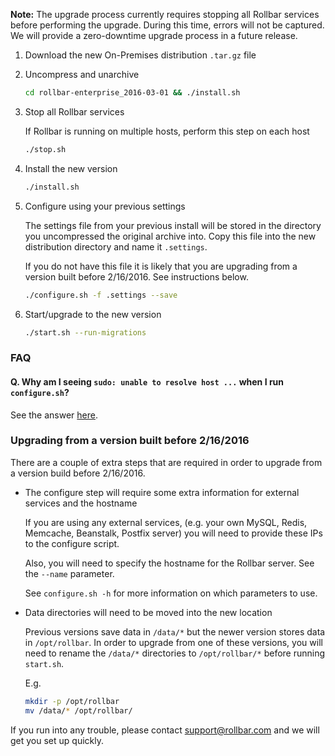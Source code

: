**Note:** The upgrade process currently requires stopping all Rollbar
services before performing the upgrade.  During this time, errors will
not be captured. We will provide a zero-downtime upgrade process in a
future release.

1. Download the new On-Premises distribution `.tar.gz` file
2. Uncompress and unarchive

   ```sh
   cd rollbar-enterprise_2016-03-01 && ./install.sh
   ```
3. Stop all Rollbar services

   If Rollbar is running on multiple hosts, perform this step on each
   host

   ```sh
   ./stop.sh
   ```
4. Install the new version

   ```sh
   ./install.sh
   ```
5. Configure using your previous settings

   The settings file from your previous install will be stored in the
   directory you uncompressed the original archive into. Copy this file
   into the new distribution directory and name it `.settings`.

   If you do not have this file it is likely that you are upgrading from
   a version built before 2/16/2016. See instructions below.

   ```sh
   ./configure.sh -f .settings --save
   ```
6. Start/upgrade to the new version

   ```sh
   ./start.sh --run-migrations
   ```

### FAQ

#### Q. Why am I seeing `sudo: unable to resolve host ...` when I run `configure.sh`?

See the answer
[here](https://github.com/rollbar/docs/blob/master/on-premises/install.md#q-why-am-i-seeing-sudo-unable-to-resolve-host--when-i-run-configuresh).

### Upgrading from a version built before 2/16/2016

There are a couple of extra steps that are required in order to upgrade
from a version build before 2/16/2016.

- The configure step will require some extra information for external
  services and the hostname

  If you are using any external services, (e.g. your own MySQL, Redis,
  Memcache, Beanstalk, Postfix server) you will need to provide these
  IPs to the configure script.

  Also, you will need to specify the hostname for the Rollbar
  server. See the `--name` parameter.

  See `configure.sh -h` for more information on which parameters to use.

- Data directories will need to be moved into the new location

  Previous versions save data in `/data/*` but the newer version stores
  data in `/opt/rollbar`.  In order to upgrade from one of these
  versions, you will need to rename the `/data/*` directories to
  `/opt/rollbar/*` before running `start.sh`.

  E.g.

  ```sh
  mkdir -p /opt/rollbar
  mv /data/* /opt/rollbar/
  ```

If you run into any trouble, please contact support@rollbar.com and we
will get you set up quickly.
